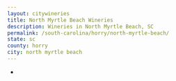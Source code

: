 ```yaml
---
layout: citywineries
title: North Myrtle Beach Wineries
description: Wineries in North Myrtle Beach, SC
permalink: /south-carolina/horry/north-myrtle-beach/
state: sc
county: horry
city: north myrtle beach
---
```

-
